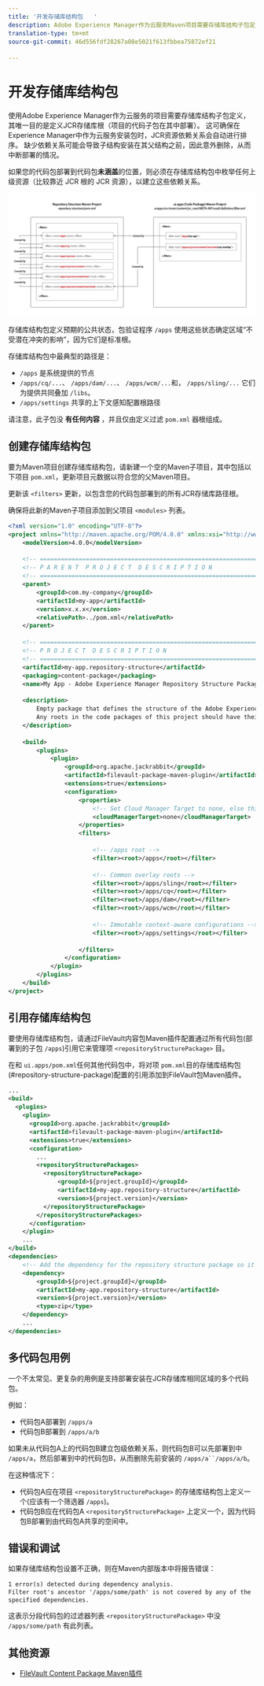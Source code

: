 ```yaml
---
title: '开发存储库结构包   '
description: Adobe Experience Manager作为云服务Maven项目需要存储库结构子包定义，其唯一目的是定义JCR存储库根（项目的代码子包在其中部署）。
translation-type: tm+mt
source-git-commit: 46d556fdf28267a08e5021f613fbbea75872ef21

---
```



# 开发存储库结构包

使用Adobe Experience Manager作为云服务的项目需要存储库结构子包定义，其唯一目的是定义JCR存储库根（项目的代码子包在其中部署）。 这可确保在Experience Manager中作为云服务安装包时，JCR资源依赖关系会自动进行排序。 缺少依赖关系可能会导致子结构安装在其父结构之前，因此意外删除，从而中断部署的情况。

如果您的代码包部署到代码包&#x200B;**未涵盖**&#x200B;的位置，则必须在存储库结构包中枚举任何上级资源（比较靠近 JCR 根的 JCR 资源），以建立这些依赖关系。

![存储库结构包](./assets/repository-structure-packages.png)

存储库结构包定义预期的公共状态，包验证程序 `/apps` 使用这些状态确定区域“不受潜在冲突的影响”，因为它们是标准根。

存储库结构包中最典型的路径是：

+ `/apps` 是系统提供的节点
+ `/apps/cq/...`、 `/apps/dam/...`、 `/apps/wcm/...`和， `/apps/sling/...` 它们为提供共同叠加 `/libs`。
+ `/apps/settings` 共享的上下文感知配置根路径

请注意，此子包没 **有任何内容** ，并且仅由定义过滤 `pom.xml` 器根组成。

## 创建存储库结构包

要为Maven项目创建存储库结构包，请新建一个空的Maven子项目，其中包括以下项目 `pom.xml`，更新项目元数据以符合您的父Maven项目。

更新该 `<filters>` 更新，以包含您的代码包部署到的所有JCR存储库路径根。

确保将此新的Maven子项目添加到父项目 `<modules>` 列表。

```xml
<?xml version="1.0" encoding="UTF-8"?>
<project xmlns="http://maven.apache.org/POM/4.0.0" xmlns:xsi="http://www.w3.org/2001/XMLSchema-instance" xsi:schemaLocation="http://maven.apache.org/POM/4.0.0 http://maven.apache.org/maven-v4_0_0.xsd">
    <modelVersion>4.0.0</modelVersion>

    <!-- ====================================================================== -->
    <!-- P A R E N T  P R O J E C T  D E S C R I P T I O N                      -->
    <!-- ====================================================================== -->
    <parent>
        <groupId>com.my-company</groupId>
        <artifactId>my-app</artifactId>
        <version>x.x.x</version>
        <relativePath>../pom.xml</relativePath>
    </parent>

    <!-- ====================================================================== -->
    <!-- P R O J E C T  D E S C R I P T I O N                                   -->
    <!-- ====================================================================== -->
    <artifactId>my-app.repository-structure</artifactId>
    <packaging>content-package</packaging>
    <name>My App - Adobe Experience Manager Repository Structure Package</name>

    <description>
        Empty package that defines the structure of the Adobe Experience Manager repository the code packages in this project deploy into.
        Any roots in the code packages of this project should have their parent enumerated in the filters list below.
    </description>

    <build>
        <plugins>
            <plugin>
                <groupId>org.apache.jackrabbit</groupId>
                <artifactId>filevault-package-maven-plugin</artifactId>
                <extensions>true</extensions>
                <configuration>
                    <properties>
                        <!-- Set Cloud Manager Target to none, else this package will be deployed and remove all defined filter roots -->
                        <cloudManagerTarget>none</cloudManagerTarget>
                    </properties>
                    <filters>

                        <!-- /apps root -->
                        <filter><root>/apps</root></filter>

                        <!-- Common overlay roots -->
                        <filter><root>/apps/sling</root></filter>
                        <filter><root>/apps/cq</root></filter>
                        <filter><root>/apps/dam</root></filter>
                        <filter><root>/apps/wcm</root></filter>

                        <!-- Immutable context-aware configurations -->
                        <filter><root>/apps/settings</root></filter>

                    </filters>
                </configuration>
            </plugin>
        </plugins>
    </build>
</project>
```

## 引用存储库结构包

要使用存储库结构包，请通过FileVault内容包Maven插件配置通过所有代码包(部署到的子包 `/apps`)引用它来管理项 `<repositoryStructurePackage>` 目。

在和 `ui.apps/pom.xml`任何其他代码包中，将对项 `pom.xml`目的存储库结构包(#repository-structure-package)配置的引用添加到FileVault包Maven插件。

```xml
...
<build>
  <plugins>
    <plugin>
      <groupId>org.apache.jackrabbit</groupId>
      <artifactId>filevault-package-maven-plugin</artifactId>
      <extensions>true</extensions>
      <configuration>
        ...
        <repositoryStructurePackages>
          <repositoryStructurePackage>
              <groupId>${project.groupId}</groupId>
              <artifactId>my-app.repository-structure</artifactId>
              <version>${project.version}</version>
          </repositoryStructurePackage>
        </repositoryStructurePackages>
      </configuration>
    </plugin>
    ...
</build>
<dependencies>
    <!-- Add the dependency for the repository structure package so it resolves -->
    <dependency>
        <groupId>${project.groupId}</groupId>
        <artifactId>my-app.repository-structure</artifactId>
        <version>${project.version}</version>
        <type>zip</type>
    </dependency>
    ...
</dependencies>
```

## 多代码包用例

一个不太常见、更复杂的用例是支持部署安装在JCR存储库相同区域的多个代码包。

例如：

+ 代码包A部署到 `/apps/a`
+ 代码包B部署到 `/apps/a/b`

如果未从代码包A上的代码包B建立包级依赖关系，则代码包B可以先部署到中 `/apps/a`，然后部署到中的代码包B，从而删除先前安装的 `/apps/a``/apps/a/b`。

在这种情况下：

+ 代码包A应在项目 `<repositoryStructurePackage>` 的存储库结构包上定义一个(应该有一个筛选器 `/apps`)。
+ 代码包B应在代码包A `<repositoryStructurePackage>` 上定义一个，因为代码包B部署到由代码包A共享的空间中。

## 错误和调试

如果存储库结构包设置不正确，则在Maven内部版本中将报告错误：

```
1 error(s) detected during dependency analysis.
Filter root's ancestor '/apps/some/path' is not covered by any of the specified dependencies.
```

这表示分段代码包的过滤器列表 `<repositoryStructurePackage>` 中没 `/apps/some/path` 有此列表。

## 其他资源

+ [FileVault Content Package Maven插件](http://jackrabbit.apache.org/filevault-package-maven-plugin/)
